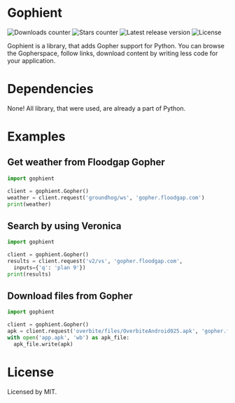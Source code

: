 # Gophient
![Downloads counter](https://shields.io/github/downloads/arichr/gophient/total?style=flat-square)
![Stars counter](https://shields.io/github/stars/arichr/gophient?style=flat-square)
![Latest release version](https://img.shields.io/github/v/tag/arichr/gophient?label=latest&style=flat-square)
![License](https://shields.io/github/license/arichr/gophient?style=flat-square)

Gophient is a library, that adds Gopher support for Python. You can browse the Gopherspace, follow links, download content by writing less code for your application.
# Dependencies
None! All library, that were used, are already a part of Python.
# Examples
## Get weather from Floodgap Gopher
```python
import gophient

client = gophient.Gopher()
weather = client.request('groundhog/ws', 'gopher.floodgap.com')
print(weather)
```
## Search by using Veronica
```python
import gophient

client = gophient.Gopher()
results = client.request('v2/vs', 'gopher.floodgap.com', 
  inputs={'q': 'plan 9'})
print(results)
```
## Download files from Gopher
```python
import gophient

client = gophient.Gopher()
apk = client.request('overbite/files/OverbiteAndroid025.apk', 'gopher.floodgap.com')
with open('app.apk', 'wb') as apk_file:
  apk_file.write(apk)
```
# License
Licensed by MIT.
